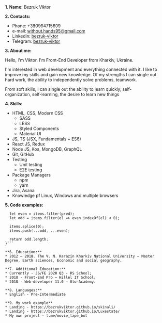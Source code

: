 **1. Name:** Bezruk Viktor

**2. Contacts:**
* Phone: +380994715609
* e-mail: without.hands95@gmail.com
* LinkedIn: [bezruk-viktor](www.linkedin.com/in/bezruk-viktor)
* Telegram: [bezruk-viktor](t.me/bezruk_viktor)

**3. About me:**

Hello, I'm Viktor. I'm Front-End Developer from Kharkiv, Ukraine.

I'm interested in web development and everything connected with it.
I like to improve my skills and gain new knowledge. Of my strengths I can single out hard work, 
the ability to independently solve problems, teamwork.

From soft skills, I can single out the ability to learn quickly, self-organization, self-learning, the desire to learn new things

**4. Skills:**
* HTML, CSS, Modern CSS
  + SASS
  + LESS
  + Styled Components
  + Material UI
* JS, TS (JSX, Fundamentals + ES6)
* React JS, Redux
* Node JS, Koa, MongoDB, GraphQL
* Git, GitHub
* Testing
  + Unit testing 
  + E2E testing
* Package Managers
  + npm
  + yarn
* Jira, Asana
* Knowledge pf Linux, Windows and multiple browsers

**5. Code examples:**
```function partitionOn(pred, items) {
  let even = items.filter(pred);
  let odd = items.filter(el => even.indexOf(el) < 0);

  items.splice(0);
  items.push(...odd, ...even);

  return odd.length;
}```

**6. Education:**
* 2012 – 2018. The V. N. Karazin Kharkiv National University – Master Degree, Earth sciences, Economic and social geography.

**7. Additional Education:**
* Currently - JS/FE 2020 Q3 - RS School;
* 2018 - Front-End Pro – Hillel IT School;
* 2018 - Web-developer 11.0 – Glo-Academy.

**8. Languages:**
* English - Pre-Intermediate

**9. My work example**
* Landing - https://bezrukviktor.github.io/skinali/
* Landing - https://bezrukviktor.github.io/Luxestate/
* My own project – t.me/movie_tape_bot